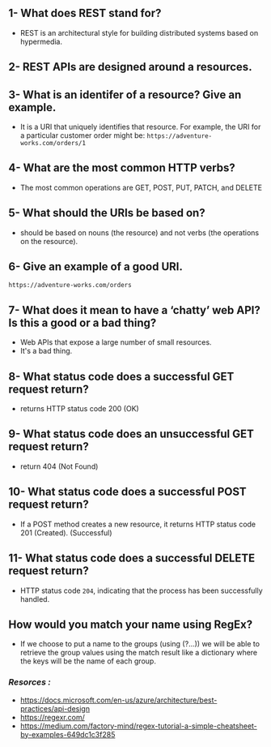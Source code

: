 ## 1- What does REST stand for?
- REST is an architectural style for building distributed systems based on hypermedia.

## 2- REST APIs are designed around a __resources__.


## 3- What is an identifer of a resource? Give an example.
- It is a URI that uniquely identifies that resource. For example, the URI for a particular customer order might be:
`https://adventure-works.com/orders/1`

## 4- What are the most common HTTP verbs?
- The most common operations are GET, POST, PUT, PATCH, and DELETE

## 5- What should the URIs be based on?
- should be based on nouns (the resource) and not verbs (the operations on the resource).

## 6- Give an example of a good URI.
`https://adventure-works.com/orders`

## 7- What does it mean to have a ‘chatty’ web API? Is this a good or a bad thing?
- Web APIs that expose a large number of small resources.
- It's a bad thing.

## 8- What status code does a successful GET request return?
- returns HTTP status code 200 (OK)

## 9- What status code does an unsuccessful GET request return?
* return 404 (Not Found)

## 10- What status code does a successful POST request return?
- If a POST method creates a new resource, it returns HTTP status code 201 (Created). (Successful)

## 11- What status code does a successful DELETE request return?
- HTTP status code `204`, indicating that the process has been successfully handled.

## How would you match your name using RegEx?
- If we choose to put a name to the groups (using (?<foo>...)) we will be able to retrieve the group values using the match result like a dictionary where the keys will be the name of each group.

### *Resorces :*
- https://docs.microsoft.com/en-us/azure/architecture/best-practices/api-design
- https://regexr.com/
- https://medium.com/factory-mind/regex-tutorial-a-simple-cheatsheet-by-examples-649dc1c3f285